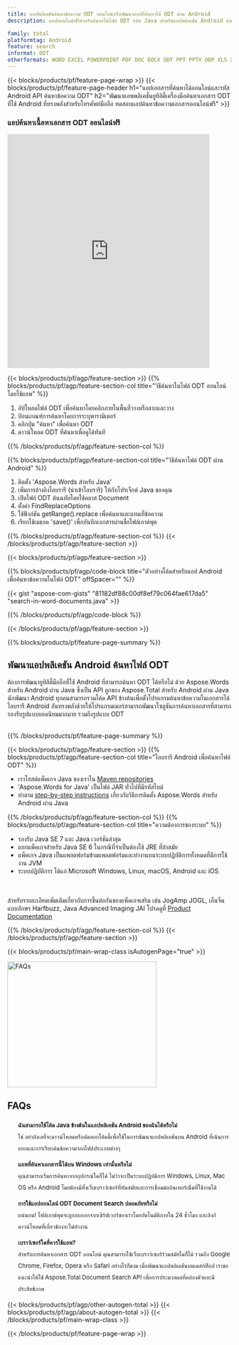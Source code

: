```yaml
---
title: แอปพลิเคชันค้นหาข้อความ ODT ออนไลน์หรือพัฒนาแอปที่ค้นหาได้ ODT ผ่าน Android
description: แอปออนไลน์ฟรีสำหรับค้นหาในไฟล์ ODT รหัส Java สำหรับแอปพลิเคชัน Android ค้นหาข้อความไฟล์ ODT

family: total
platformtag: Android
feature: search
informat: ODT
otherformats: WORD EXCEL POWERPOINT PDF DOC DOCX ODT PPT PPTX ODP XLS XLSX ODS
---
```

{{< blocks/products/pf/feature-page-wrap >}}
{{< blocks/products/pf/feature-page-header h1="แอปเอกสารที่ค้นหาได้ออนไลน์และรหัส Android API ค้นหาข้อความ ODT" h2="พัฒนาแอพพลิเคชั่นยูทิลิตี้เครื่องมือค้นหาเอกสาร ODT ที่ใช้ Android ที่ทรงพลังสำหรับโทรศัพท์มือถือ ทดสอบแอปค้นหาข้อความเอกสารออนไลน์ฟรี" >}}


<div class="container-fluid agp-content bg-white aboutfile box-1 vh100 section nopbtm">
<div class=container>
<div class=row>
<div class="demobox tc col-md-12 padding-0">

<h3>แอปค้นหาเนื้อหาเอกสาร ODT ออนไลน์ฟรี</h3>

<iframe style="border: none; height: 526px;" scrolling="no" src="https://products.aspose.app/total/search/embed&h1&h2" id="child-iframe" width="90%"></iframe>

</div></div>
</div></div>

{{< blocks/products/pf/agp/feature-section >}}
{{% blocks/products/pf/agp/feature-section-col title="วิธีค้นหาในไฟล์ ODT ออนไลน์โดยใช้แอพ" %}}

1. อัปโหลดไฟล์ ODT เพื่อค้นหาโดยคลิกภายในพื้นที่วางหรือลากและวาง
1. ป้อนเกณฑ์การค้นหาโดยการระบุพารามิเตอร์ 
1. คลิกปุ่ม "ค้นหา" เพื่อค้นหา ODT
1. ดาวน์โหลด ODT ที่ค้นหาเพื่อดูได้ทันที

{{% /blocks/products/pf/agp/feature-section-col %}}

{{% blocks/products/pf/agp/feature-section-col title="วิธีค้นหาไฟล์ ODT ผ่าน Android" %}}

1. ติดตั้ง 'Aspose.Words สำหรับ Java'
1. เพิ่มการอ้างอิงไลบรารี (นำเข้าไลบรารี) ให้กับโปรเจ็กต์ Java ของคุณ
1. เปิดไฟล์ ODT ต้นฉบับโดยใช้คลาส Document
1. ตั้งค่า FindReplaceOptions 
1. ใช้ฟังก์ชัน getRange().replace เพื่อค้นหาและแทนที่ข้อความ
1. เรียกใช้เมธอด 'save()' เพื่อบันทึกเอกสารผ่านชื่อไฟล์เอาต์พุต

{{% /blocks/products/pf/agp/feature-section-col %}}
{{< /blocks/products/pf/agp/feature-section >}}


{{< blocks/products/pf/agp/feature-section >}}

{{% blocks/products/pf/agp/code-block title="ตัวอย่างโค้ดสำหรับแอป Android เพื่อค้นหาข้อความในไฟล์ ODT" offSpacer="" %}}

{{< gist "aspose-com-gists" "81182df88c00df8ef79c064fae617da5" "search-in-word-documents.java" >}}

{{% /blocks/products/pf/agp/code-block %}}

{{< /blocks/products/pf/agp/feature-section >}}

{{% blocks/products/pf/feature-page-summary %}}


<h2>พัฒนาแอปพลิเคชัน Android ค้นหาไฟล์ ODT</h2>

ต้องการพัฒนายูทิลิตี้มือถือที่ใช้ Android ที่สามารถค้นหา ODT ได้หรือไม่ ด้วย Aspose.Words สำหรับ Android ผ่าน Java ซึ่งเป็น API ลูกของ Aspose.Total สำหรับ Android ผ่าน Java นักพัฒนา Android ทุกคนสามารถรวมโค้ด API ข้างต้นเพื่อตั้งโปรแกรมค้นหาข้อความในเอกสารได้ ไลบรารี Android อันทรงพลังช่วยให้โปรแกรมเมอร์สามารถพัฒนาโซลูชันการค้นหาเอกสารที่สามารถรองรับรูปแบบยอดนิยมมากมาย รวมถึงรูปแบบ ODT<br /><br />

{{% /blocks/products/pf/feature-page-summary %}}

{{< blocks/products/pf/agp/feature-section >}}
{{% blocks/products/pf/agp/feature-section-col title="ไลบรารี Android เพื่อค้นหาไฟล์ ODT" %}}

- เราโฮสต์แพ็คเกจ Java ของเราใน [Maven repositories](https://docs.aspose.com/words/java/install-aspose-words-for-android-via-java/#install-asposewords-for-android-via-java-from-maven-repository) 
- 'Aspose.Words for Java' เป็นไฟล์ JAR ทั่วไปที่มีรหัสไบต์ 
- ทำตาม [step-by-step instructions](https://docs.aspose.com/words/java/install-aspose-words-for-android-via-java/) เกี่ยวกับวิธีการติดตั้ง Aspose.Words สำหรับ Android ผ่าน Java

{{% /blocks/products/pf/agp/feature-section-col %}}
{{% blocks/products/pf/agp/feature-section-col title="ความต้องการของระบบ" %}}

- รองรับ Java SE 7 และ Java เวอร์ชันล่าสุด
- แยกแพ็คเกจสำหรับ Java SE 6 ในกรณีที่จำเป็นต้องใช้ JRE ที่ล้าสมัย
- แพ็คเกจ Java เป็นแพลตฟอร์มข้ามแพลตฟอร์มและทำงานบนระบบปฏิบัติการทั้งหมดที่มีการใช้งาน JVM
- ระบบปฏิบัติการ ได้แก่ Microsoft Windows, Linux, macOS, Android และ iOS

<br /><br />
สำหรับรายละเอียดเพิ่มเติมเกี่ยวกับการขึ้นต่อกันของแพ็คเกจเสริม เช่น JogAmp JOGL, เอ็นจิ้นแบบอักษร Harfbuzz, Java Advanced Imaging JAI โปรดดูที่ [Product Documentation](https://docs.aspose.com/words/java/system-requirements/)

{{% /blocks/products/pf/agp/feature-section-col %}}
{{< /blocks/products/pf/agp/feature-section >}}


{{< blocks/products/pf/main-wrap-class isAutogenPage="true" >}}

<style>.howtolist li{margin-right: 0!important;line-height: 26px;position: relative;margin-bottom: 10px;font-size: 13px;list-style-type: none;}</style>
<div class="col-md-12 tl bg-gray-dark howtolist section">
  <a class="anchor" name="faqpage"></a>
  <div class="container tl dflex" itemscope="" itemtype="https://schema.org/FAQPage">
      <div class="col-md-4 howtosectiongfx">
          <img class="social-panel-hide-on-mobile" src="https://www.groupdocs.cloud/templates/brand/images/groupdocs/conversion/groupdocs_conversion-brand.png" alt="FAQs" width="335" height="283">
      </div>
      <div class="howtosection col-md-8">
          <div>
              <h2>FAQs</h2>
              <ul>
                  <li itemscope="" itemprop="mainEntity" itemtype="https://schema.org/Question">
                      <div>
                          <span itemprop="name"><b>ฉันสามารถใช้โค้ด Java ข้างต้นในแอปพลิเคชัน Android ของฉันได้หรือไม่</b></span>
                      </div>
                      <div itemscope="" itemprop="acceptedAnswer" itemtype="https://schema.org/Answer">
                          <span itemprop="text">ใช่ อย่าลังเลที่จะดาวน์โหลดหรือคัดลอกโค้ดนี้เพื่อใช้ในการพัฒนาแอปพลิเคชันบน Android ที่เน้นการแยกและการเรียกค้นข้อความจากไฟล์ประเภทต่างๆ</span>
                      </div>
                  </li>
                  <li itemscope="" itemprop="mainEntity" itemtype="https://schema.org/Question">
                      <div>
                          <span itemprop="name"><b>แอพที่ค้นหาเอกสารนี้ได้บน Windows เท่านั้นหรือไม่</b></span>
                      </div>
                      <div itemscope="" itemprop="acceptedAnswer" itemtype="https://schema.org/Answer">
                          <span itemprop="text">คุณสามารถเริ่มการค้นหาจากอุปกรณ์ใดก็ได้ ไม่ว่าจะเป็นระบบปฏิบัติการ Windows, Linux, Mac OS หรือ Android โดยต้องมีทั้งเว็บเบราว์เซอร์ที่ทันสมัยและการเชื่อมต่ออินเทอร์เน็ตที่ใช้งานได้</span>
                      </div>
                  </li>
                  <li itemscope="" itemprop="mainEntity" itemtype="https://schema.org/Question">
                      <div>
                          <span itemprop="name"><b>การใช้แอปออนไลน์ ODT Document Search ปลอดภัยหรือไม่</b></span>
                      </div>
                      <div itemscope="" itemprop="acceptedAnswer" itemtype="https://schema.org/Answer">
                          <span itemprop="text">แน่นอน! ไฟล์เอาต์พุตจะถูกลบออกจากเซิร์ฟเวอร์ของเราโดยอัตโนมัติภายใน 24 ชั่วโมง และลิงก์ดาวน์โหลดที่เกี่ยวข้องจะไม่ทำงาน</span>
                      </div>
                  </li>                 
                  <li itemscope="" itemprop="mainEntity" itemtype="https://schema.org/Question">
                      <div>
                          <span itemprop="name"><b>เบราว์เซอร์ใดที่ควรใช้แอพ?</b></span>
                      </div>
                      <div itemscope="" itemprop="acceptedAnswer" itemtype="https://schema.org/Answer">
                          <span itemprop="text">สำหรับการค้นหาเอกสาร ODT ออนไลน์ คุณสามารถใช้เว็บเบราว์เซอร์ร่วมสมัยใดก็ได้ รวมถึง Google Chrome, Firefox, Opera หรือ Safari อย่างไรก็ตาม เมื่อพัฒนาแอปพลิเคชันบนเดสก์ท็อป เราขอแนะนำให้ใช้ Aspose.Total Document Search API เพื่อการประมวลผลที่คล่องตัวและมีประสิทธิภาพ</span>
                      </div>
                  </li>
              </ul>
          </div>
      </div>
  </div>

{{< blocks/products/pf/agp/other-autogen-total >}}
{{< blocks/products/pf/agp/about-autogen-total >}}
{{< /blocks/products/pf/main-wrap-class >}}

{{< /blocks/products/pf/feature-page-wrap >}}